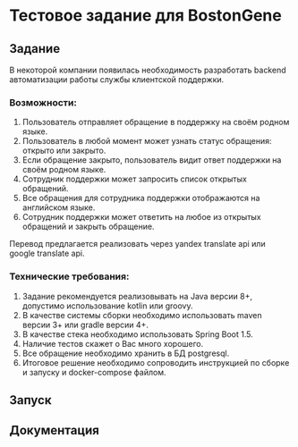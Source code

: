 # Тестовое задание для BostonGene

## Задание

В некоторой компании появилась необходимость разработать backend автоматизации работы службы клиентской поддержки.

### Возможности:
1. Пользователь отправляет обращение в поддержку на своём родном языке.
2. Пользователь в любой момент может узнать статус обращения: открыто или закрыто.
3. Если обращение закрыто, пользователь видит ответ поддержки на своём родном языке.
4. Сотрудник поддержки может запросить список открытых обращений.
5. Все обращения для сотрудника поддержки отображаются на английском языке.
6. Сотрудник поддержки может ответить на любое из открытых обращений и закрыть обращение.

Перевод предлагается реализовать через yandex translate api или google translate api.

### Технические требования:
1. Задание рекомендуется реализовывать на Java версии 8+, допустимо использование kotlin или groovy.
2. В качестве системы сборки необходимо использовать maven версии 3+ или gradle версии 4+.
3. В качестве стека необходимо использовать Spring Boot 1.5.
4. Наличие тестов скажет о Вас много хорошего.
5. Все обращение необходимо хранить в БД postgresql.
6. Итоговое решение необходимо сопроводить инструкцией по сборке и запуску и docker-compose файлом.

## Запуск

## Документация